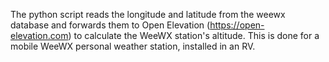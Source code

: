 The python script reads the longitude and latitude from the weewx database and forwards them to Open Elevation (https://open-elevation.com) to calculate the WeeWX station's altitude.
This is done for a mobile WeeWX personal weather station, installed in an RV.
